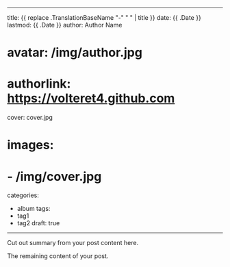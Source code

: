 
---
title: {{ replace .TranslationBaseName "-" " " | title }}
date: {{ .Date }}
lastmod: {{ .Date }}
author: Author Name
# avatar: /img/author.jpg
# authorlink: https://volteret4.github.com
cover: cover.jpg
# images:
#   - /img/cover.jpg
categories:
  - album
tags:
  - tag1
  - tag2
draft: true
---

Cut out summary from your post content here.

<!--more-->

The remaining content of your post.



